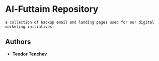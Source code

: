 # Al-Futtaim Repository
```
a collection of backup email and landing pages used for our digital marketing initiatives. 

```


## Authors

* **Teodor Tenchev**
